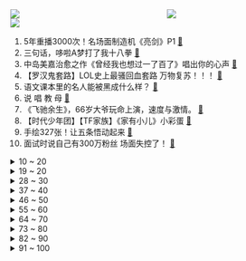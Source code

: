<div >
	<a style="float:left;width:55%;" href = "https://github.com/anuraghazra/github-readme-stats">
	 <img src = "https://github-readme-stats.vercel.app/api?username=iuuuuuaena&theme=buefy&show_icons=true"/>
	</a>
	<a  style="float:right;width:45%" href = "https://github.com/anuraghazra/github-readme-stats">
	 <img  src="https://github-readme-stats.vercel.app/api/top-langs/?username=anuraghazra&layout=compact"/>
	</a>
	</div>

[![](https://img.shields.io/badge/jxd-@jxdgogogo.xyz-yellowgreen.svg)](https://www.jxdgogogo.xyz)<br>
1. 5年重播3000次！名场面制造机《亮剑》P1 [:link:](//www.bilibili.com/video/BV1yM4y1K7DK) <br>
2. 三句话，哆啦A梦打了我十八拳 [:link:](//www.bilibili.com/video/BV1tU4y137aT) <br>
3. 中岛美嘉治愈之作《曾经我也想过一了百了》唱出你的心声 [:link:](//www.bilibili.com/video/BV1QM4y1T7br) <br>
4. 【罗汉鬼套路】LOL史上最骚回血套路  万物复苏！！！ [:link:](//www.bilibili.com/video/BV1yf4y1L71Q) <br>
5. 语文课本里的名人能被黑成什么样？ [:link:](//www.bilibili.com/video/BV1AK4y1u7W7) <br>
6. 说 唱 教 母 [:link:](//www.bilibili.com/video/BV1ab4y1k7A1) <br>
7. 《飞驰余生》，66岁大爷玩命上演，速度与激情。 [:link:](//www.bilibili.com/video/BV1N44y1B7Se) <br>
8. 【时代少年团】【TF家族】《家有小儿》小彩蛋 [:link:](//www.bilibili.com/video/BV11w411R7L1) <br>
9. 手绘327张！让五条悟动起来 [:link:](//www.bilibili.com/video/BV1no4y1X7SC) <br>
10. 面试时说自己有300万粉丝 场面失控了！ [:link:](//www.bilibili.com/video/BV1WV411W7HZ) <br>
<details>
<summary>10 ~ 20</summary>

11. 「薪火公益计划」首站纪录片 [:link:](//www.bilibili.com/video/BV18g411T7nH) <br>
12. 花一百小时把十五斤大龟壳做成龟苓膏！一口下去直接翻白眼！ [:link:](//www.bilibili.com/video/BV1PU4y137iN) <br>
13. 【汪品先】百慕大三角的传说是真是假？水底气体涌出导致灾难？ [:link:](//www.bilibili.com/video/BV1W64y147Ac) <br>
14. 愿你们永远保持一颗童心 [:link:](//www.bilibili.com/video/BV1sh41167SC) <br>
15. 当1米88的女生穿上20厘米高跟鞋去bw cos生化危机8里的迪米特雷斯库夫人是什么体验 [:link:](//www.bilibili.com/video/BV13K4y1u7w6) <br>
16. 双 雄2：八 国 服 大 佬 和 2600分 大 神 吵 起 来 了！ [:link:](//www.bilibili.com/video/BV1WU4y1n7z3) <br>
17. 仙侠不是不好看了！是已经死了！ [:link:](//www.bilibili.com/video/BV1qy4y1K7HY) <br>
18. 这就是中国最早美食节目？全程假吃，观众却连连叫好？ [:link:](//www.bilibili.com/video/BV12h411h78M) <br>
19. 石原里美的微笑挑战 抗住30秒可白嫖 [:link:](//www.bilibili.com/video/BV1KL411W7dR) <br>
</details>
<details>
<summary>19 ~ 20</summary>

20. 闪   电   侠！【BUG快乐阴人流#1】 [:link:](//www.bilibili.com/video/BV1GX4y1A7qz) <br>
21. 【STN快报第五季45】夭寿了，吸血鬼不吸血，改吃鸡了！（导演剪辑版） [:link:](//www.bilibili.com/video/BV1F54y1n7Fd) <br>
22. 三句话让导师为我投一篇SCI [:link:](//www.bilibili.com/video/BV1zf4y1b73e) <br>
23. 炎律诞生！姬子告别？带你看薪炎律者的崛起之路！「崩坏3剧情讲堂#09」 [:link:](//www.bilibili.com/video/BV1eU4y137dw) <br>
24. 肉馅超多，皮脆喷汁~成本3元一个的超大馅饼秘方免费送！好耶~ [:link:](//www.bilibili.com/video/BV1zv411J7V7) <br>
25. 【4K60FPS】林俊杰《起风了》神级现场！我曾将青春翻涌成她！ [:link:](//www.bilibili.com/video/BV1NU4y137PZ) <br>
26. 逸语道破：滴滴，别忘了你是一家中国企业 [:link:](//www.bilibili.com/video/BV1Jf4y1L7Jq) <br>
27. 废 话 连 篇 [:link:](//www.bilibili.com/video/BV1YX4y1w7wt) <br>
28. 【桃大】明星涉毒还能有复出的机会吗？ [:link:](//www.bilibili.com/video/BV1mb4y1r736) <br>
</details>
<details>
<summary>28 ~ 30</summary>

29. ❄ 蜜 雪 冰 城 官 方 诱 捕 器 ❄ [:link:](//www.bilibili.com/video/BV1Fh411a7Wn) <br>
30. 【高能生草】 清 杰 工 [:link:](//www.bilibili.com/video/BV1Z54y1J7tq) <br>
31. 腾讯网易全认真了！国游决战之刻 原神竞品将批量来临！【膨胀说】 [:link:](//www.bilibili.com/video/BV18U4y13781) <br>
32. 我买了拼夕夕上面所有的泡泡机 [:link:](//www.bilibili.com/video/BV1WB4y1N7C5) <br>
33. 【洛天依原创曲】夏虫【2021官方生贺曲】 [:link:](//www.bilibili.com/video/BV1Hf4y1L7MF) <br>
34. 《崩坏3》星火汇聚之时——同伴们的羁绊，汇聚成少女前行的力量 [:link:](//www.bilibili.com/video/BV1sK4y1M77F) <br>
35. 英国疫情再次爆发 只能在家里做个馅儿饼吃 [:link:](//www.bilibili.com/video/BV1164y1b7cU) <br>
36. 追  逐  大  赛 [:link:](//www.bilibili.com/video/BV15L411W73t) <br>
37. 《你百大没了》 演技自修课01 [:link:](//www.bilibili.com/video/BV1uM4y1M7qx) <br>
</details>
<details>
<summary>37 ~ 40</summary>

38. 听说瓶装百香果会爆炸，小伙不信买了一瓶，结果一下就给干懵了 [:link:](//www.bilibili.com/video/BV1mK4y1M7mh) <br>
39. 高位截瘫消防员受伤八年整 感恩遇见bilibili小破站让我不再孤单 [:link:](//www.bilibili.com/video/BV1RK4y1M7h2) <br>
40. 【白敬亭】在上海的那些“小”事儿 [:link:](//www.bilibili.com/video/BV1vv411J7WZ) <br>
41. 阿根廷时隔28年夺冠 ！梅西终于圆梦！ [:link:](//www.bilibili.com/video/BV1Uf4y1L7zf) <br>
42. 外国黑粉深夜给我发来奇怪软件，打开后我一宿没睡！ [:link:](//www.bilibili.com/video/BV1sy4y1K76a) <br>
43. 你也许从来没有玩懂“大鱼吃小鱼”这款经典游戏！ [:link:](//www.bilibili.com/video/BV1aB4y1N72p) <br>
44. 向海图强、逐梦深蓝——中国海事正式入驻B站！ [:link:](//www.bilibili.com/video/BV1ob4y1r7Jx) <br>
45. 从水猴子之父，到“狐主任” [:link:](//www.bilibili.com/video/BV1H44y127su) <br>
46. 高素质玩家 [:link:](//www.bilibili.com/video/BV1ho4y1X77A) <br>
</details>
<details>
<summary>46 ~ 50</summary>

47. 【刘耀文】谁在躁动！来自天才主舞的极致诱惑，是你梦里的《criminal》吗？ [:link:](//www.bilibili.com/video/BV1JU4y1378N) <br>
48. 坏 女 人  ！ [:link:](//www.bilibili.com/video/BV1cU4y137yx) <br>
49. 专访铁牛杰哥：杰哥黑化的背后，其实是导演的惊天阴谋？！ [:link:](//www.bilibili.com/video/BV1R44y1q7dh) <br>
50. 自制cg短片致敬《鬼灭之刃》 [:link:](//www.bilibili.com/video/BV1sL411W7LD) <br>
51. 研究生导师抓学生打游戏堪比抓奸现场，有一个差点没抓到 [:link:](//www.bilibili.com/video/BV1Fw411d7QG) <br>
52. 如何住在一棵树里？附带教程（不是封面党） [:link:](//www.bilibili.com/video/BV1444y1q76G) <br>
53. 辅场和职场有区别吗？没有区别！ [:link:](//www.bilibili.com/video/BV1h54y1E7ux) <br>
54. 当 代 学 生 暑 假 现 状 [:link:](//www.bilibili.com/video/BV1KU4y1G7Ew) <br>
55. 哇！动物园有小熊猫了！！！！！！#7 [:link:](//www.bilibili.com/video/BV1R44y1q71n) <br>
</details>
<details>
<summary>55 ~ 60</summary>

56. 【刘耀文】最帅男高版《甜秘密&恶之必要》舞台超丝滑直拍 [:link:](//www.bilibili.com/video/BV1564y1473U) <br>
57. “摩尔人”集团武装对峙美警，对半个地球宣示主权 [:link:](//www.bilibili.com/video/BV12B4y1N7Hx) <br>
58. 《湖边》系列神作究竟讲了什么？深度剧情解析！ [:link:](//www.bilibili.com/video/BV1BV411W7F3) <br>
59. 我真希望学计算机之前，有人能告诉这些该多好，每次我撑不下去的时候就会打开这个视频！ [:link:](//www.bilibili.com/video/BV1d44y1q76P) <br>
60. 5年博主30斤家当！巨型断舍离现场！全拿走！ [:link:](//www.bilibili.com/video/BV1eX4y1w7nx) <br>
61. 女武神的来电丨真心寄语 [:link:](//www.bilibili.com/video/BV18f4y1L7ym) <br>
62. 三  国  猛  男  杀 [:link:](//www.bilibili.com/video/BV12M4y1M7PQ) <br>
63. 80斤鲟龙鱼抽出2米龙筋！传说中皇帝才能吃！！ [:link:](//www.bilibili.com/video/BV1Zy4y1K7RB) <br>
64. 血槽已空！这是不花钱就能看的吗？ 宋亚轩翻跳泰民《criminal》 [:link:](//www.bilibili.com/video/BV1f44y1q7dQ) <br>
</details>
<details>
<summary>64 ~ 70</summary>

65. 两  猫  大  战， 竟  比  博  人  燃 [:link:](//www.bilibili.com/video/BV1dq4y1p7GL) <br>
66. B站陈奕迅《嘉宾》真.粤语版，有种抱憾终生，名为做你嘉宾。 [:link:](//www.bilibili.com/video/BV1xV411W7uq) <br>
67. 一个胡建粉丝，让我给英国公婆做煲仔饭…… [:link:](//www.bilibili.com/video/BV1wh411a73n) <br>
68. 河南90后小哥撑起“5元抗癌厨房”，快要坚持不住了，7年不涨价，很多网友让我去看看，7毛钱做了碗西红柿鸡蛋面，好吃 [:link:](//www.bilibili.com/video/BV1oq4y1p7Md) <br>
69. 警犬上班偷懒，被人围观，孩子委屈哭了 [:link:](//www.bilibili.com/video/BV1pU4y137GQ) <br>
70. 全员全程全纪录 4K【游戏环节直拍】 宋亚轩 刘耀文 严浩翔 贺峻霖 朱志鑫 210504 重庆五月粉丝见面会 时代少年团 [:link:](//www.bilibili.com/video/BV1gh41167Rw) <br>
71. 吐槽《盗墓笔记之云顶天宫》，让编剧跑路、让主角声明的绝世烂片！ [:link:](//www.bilibili.com/video/BV1B64y14789) <br>
72. 当汤姆和大司马互换笑声 [:link:](//www.bilibili.com/video/BV1YX4y1w7aC) <br>
73. 毛不易with中岛美嘉《生活在别处的你 Another me》 [:link:](//www.bilibili.com/video/BV1JP4y147Ko) <br>
</details>
<details>
<summary>73 ~ 80</summary>

74. 太 好 孝 了 ！ [:link:](//www.bilibili.com/video/BV1Tq4y1x7SR) <br>
75. 我的世界,但是你可以自定义任何打火石! [:link:](//www.bilibili.com/video/BV1u54y1n7BC) <br>
76. 【沙雕说唱】一首rap听遍上半年最火神曲之加电版 [:link:](//www.bilibili.com/video/BV1hy4y1K7mL) <br>
77. 千万不要随便回复网友的评论 [:link:](//www.bilibili.com/video/BV14o4y1X7qX) <br>
78. 6个有毒的沙雕网站，进去就很难出来了，你把握得住吗？ [:link:](//www.bilibili.com/video/BV1WM4y1M7mq) <br>
79. 没有二哈的命，得了二哈的病，我知道你们被丢弃的原因了 [:link:](//www.bilibili.com/video/BV1XX4y1w7ii) <br>
80. “除了您的美色，不接受任何贿赂！”—《蛇蝎丽人》 [:link:](//www.bilibili.com/video/BV1ow411R7yA) <br>
81. 当年小学最火的抗日神游，终极结局到底是什么？？？（下） [:link:](//www.bilibili.com/video/BV1Zw411R7oG) <br>
82. 【原神】 造  本  后 遗  症 📚 ！ [:link:](//www.bilibili.com/video/BV1W64y1X7Fy) <br>
</details>
<details>
<summary>82 ~ 90</summary>

83. “珠光宝翠是虚假的荣宠，灰暗凄冷是死去的真心。” [:link:](//www.bilibili.com/video/BV1364y147xo) <br>
84. 【洛克王国大结局】圆梦！终于集齐童年的十大徽章！ [:link:](//www.bilibili.com/video/BV1y64y1b7WX) <br>
85. 这一个视频，会让你理解所有的电子设备是怎样工作的 [:link:](//www.bilibili.com/video/BV1pV411W7Hp) <br>
86. 《仅 粉 丝 可 见 的 委 屈》：600万人收钱黑她！ [:link:](//www.bilibili.com/video/BV1Ly4y1T7gK) <br>
87. 天热吃不下饭，一桶凉茶配牛肉，就着黄瓜吃的香 [:link:](//www.bilibili.com/video/BV1rB4y1T7y8) <br>
88. 世界上最复杂的翅膀！自然界的折纸大师！太空航天领域仿生设计原型。革翅目系列第三期 [:link:](//www.bilibili.com/video/BV1Mw411d7tw) <br>
89. 徐老师讲故事：影哨-阿克尚  故事与彩蛋全解析 [:link:](//www.bilibili.com/video/BV1bX4y1w7v2) <br>
90. 【全网首杀】三星队 JT8-3突袭 —— 由平凡铸就的奇迹 [:link:](//www.bilibili.com/video/BV1864y14736) <br>
91. 自制木人桩菠萝削皮器，打一套咏春，削一个菠萝 [:link:](//www.bilibili.com/video/BV14V411W79j) <br>
</details>
<details>
<summary>91 ~ 100</summary>

92. 纯展示 试穿粉丝给我挑的辣妹裙…能出门吗？？？ [:link:](//www.bilibili.com/video/BV1Yo4y1X7NM) <br>
93. 自己放的蒜哭着也要吃完！ [:link:](//www.bilibili.com/video/BV1wq4y1W7FR) <br>
94. 当你能随机变幻成「任意生物」？！！ [:link:](//www.bilibili.com/video/BV1of4y1L7ZA) <br>
95. 你这设定集怎么往外渗水啊？ [:link:](//www.bilibili.com/video/BV1J54y1n7bq) <br>
96. 【Wallpaper Engine】这就是我私藏十年的神仙动态壁纸，每一张都美哭了 [:link:](//www.bilibili.com/video/BV1764y1X7Ai) <br>
97. 小 林 家 的 坏 女 人 [:link:](//www.bilibili.com/video/BV1aU4y137Uy) <br>
98. 你永远想不到老板还有什么工作让你做 [:link:](//www.bilibili.com/video/BV1Pv411p7fo) <br>
99. 肥猫天使？狗都不玩？来看看这一款真正的“神作”吧！ [:link:](//www.bilibili.com/video/BV16w411R7TX) <br>
100. 【真人游戏王】超燃特效对战！ [:link:](//www.bilibili.com/video/BV1fV411W7Hz) <br>
</details>
